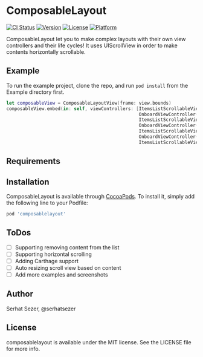 # ComposableLayout

[![CI Status](https://img.shields.io/travis/serhatsezer/composablelayout.svg?style=flat)](https://travis-ci.org/serhatsezer/composablelayout)
[![Version](https://img.shields.io/cocoapods/v/composablelayout.svg?style=flat)](https://cocoapods.org/pods/composablelayout)
[![License](https://img.shields.io/cocoapods/l/composablelayout.svg?style=flat)](https://cocoapods.org/pods/composablelayout)
[![Platform](https://img.shields.io/cocoapods/p/composablelayout.svg?style=flat)](https://cocoapods.org/pods/composablelayout)

ComposableLayout let you to make complex layouts with their own view controllers and their life cycles! It uses UIScrollView in order to make contents horizontally scrollable. 

## Example

To run the example project, clone the repo, and run `pod install` from the Example directory first.
```swift
let composableView = ComposableLayoutView(frame: view.bounds)
composableView.embed(in: self, viewControllers: [ItemsListScrollableViewController(),
                                                 OnboardViewController(),
                                                 ItemsListScrollableViewController(),
                                                 OnboardViewController(),
                                                 ItemsListScrollableViewController(),
                                                 OnboardViewController(),
                                                 ItemsListScrollableViewController()])
```

## Requirements

## Installation

ComposableLayout is available through [CocoaPods](https://cocoapods.org). To install
it, simply add the following line to your Podfile:

```ruby
pod 'composablelayout'
```

## ToDos

- [ ] Supporting removing content from the list
- [ ] Supporting horizontal scrolling
- [ ] Adding Carthage support
- [ ] Auto resizing scroll view based on content
- [ ] Add more examples and screenshots

## Author

Serhat Sezer, @serhatsezer

## License

composablelayout is available under the MIT license. See the LICENSE file for more info.
